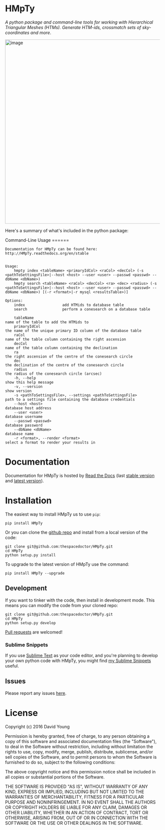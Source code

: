 HMpTy
=====

*A python package and command-line tools for working with Hierarchical
Triangular Meshes (HTMs). Generate HTM-ids, crossmatch sets of
sky-coordinates and more*.

<img src="http://i.imgur.com/5GG4979.png" alt="image" width="600" />

Here's a summary of what's included in the python package:

Command-Line Usage ======

    Documentation for HMpTy can be found here: http://HMpTy.readthedocs.org/en/stable


    Usage:
        hmpty index <tableName> <primaryIdCol> <raCol> <decCol> (-s <pathToSettingsFile>|--host <host> --user <user> --passwd <passwd> --dbName <dbName>)
        hmpty search <tableName> <raCol> <decCol> <ra> <dec> <radius> (-s <pathToSettingsFile>|--host <host> --user <user> --passwd <passwd> --dbName <dbName>) [(-r <format>|-r mysql <resultsTable>)]

    Options:
        index                 add HTMids to database table
        search                perform a conesearch on a database table

        tableName                                                       name of the table to add the HTMids to
        primaryIdCol                                                    the name of the unique primary ID column of the database table
        raCol                                                           name of the table column containing the right ascension
        decCol                                                          name of the table column containing the declination
        ra                                                              the right ascension of the centre of the conesearch circle
        dec                                                             the declination of the centre of the conesearch circle
        radius                                                          the radius of the conesearch circle (arcsec)
        -h, --help                                                      show this help message
        -v, --version                                                   show version
        -s <pathToSettingsFile>, --settings <pathToSettingsFile>        path to a settings file containing the database credentials
        --host <host>                                                   database host address
        --user <user>                                                   database username
        --passwd <passwd>                                               database password 
        --dbName <dbName>                                               database name
        -r <format>, --render <format>                                  select a format to render your results in

Documentation
=============

Documentation for HMpTy is hosted by [Read the
Docs](http://HMpTy.readthedocs.org/en/stable/) (last [stable
version](http://HMpTy.readthedocs.org/en/stable/) and [latest
version](http://HMpTy.readthedocs.org/en/latest/)).

Installation
============

The easiest way to install HMpTy us to use `pip`:

    pip install HMpTy

Or you can clone the [github
repo](https://github.com/thespacedoctor/HMpTy) and install from a local
version of the code:

    git clone git@github.com:thespacedoctor/HMpTy.git
    cd HMpTy
    python setup.py install

To upgrade to the latest version of HMpTy use the command:

    pip install HMpTy --upgrade

Development
-----------

If you want to tinker with the code, then install in development mode.
This means you can modify the code from your cloned repo:

    git clone git@github.com:thespacedoctor/HMpTy.git
    cd HMpTy
    python setup.py develop

[Pull requests](https://github.com/thespacedoctor/HMpTy/pulls) are
welcomed!

### Sublime Snippets

If you use [Sublime Text](https://www.sublimetext.com/) as your code
editor, and you're planning to develop your own python code with HMpTy,
you might find [my Sublime
Snippets](https://github.com/thespacedoctor/HMpTy-Sublime-Snippets)
useful.

Issues
------

Please report any issues
[here](https://github.com/thespacedoctor/HMpTy/issues).

License
=======

Copyright (c) 2016 David Young

Permission is hereby granted, free of charge, to any person obtaining a
copy of this software and associated documentation files (the
"Software"), to deal in the Software without restriction, including
without limitation the rights to use, copy, modify, merge, publish,
distribute, sublicense, and/or sell copies of the Software, and to
permit persons to whom the Software is furnished to do so, subject to
the following conditions:

The above copyright notice and this permission notice shall be included
in all copies or substantial portions of the Software.

THE SOFTWARE IS PROVIDED "AS IS", WITHOUT WARRANTY OF ANY KIND, EXPRESS
OR IMPLIED, INCLUDING BUT NOT LIMITED TO THE WARRANTIES OF
MERCHANTABILITY, FITNESS FOR A PARTICULAR PURPOSE AND NONINFRINGEMENT.
IN NO EVENT SHALL THE AUTHORS OR COPYRIGHT HOLDERS BE LIABLE FOR ANY
CLAIM, DAMAGES OR OTHER LIABILITY, WHETHER IN AN ACTION OF CONTRACT,
TORT OR OTHERWISE, ARISING FROM, OUT OF OR IN CONNECTION WITH THE
SOFTWARE OR THE USE OR OTHER DEALINGS IN THE SOFTWARE.
